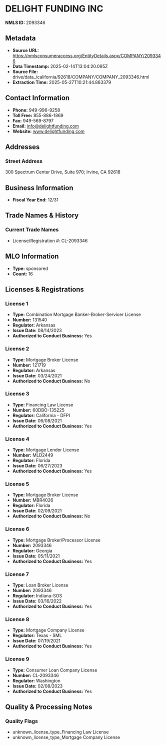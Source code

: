 # DELIGHT FUNDING INC

**NMLS ID:** 2093346

## Metadata
- **Source URL:** https://nmlsconsumeraccess.org/EntityDetails.aspx/COMPANY/2093346
- **Data Timestamp:** 2025-02-14T13:04:20.095Z
- **Source File:** drive/data_/california/92618/COMPANY/COMPANY_2093346.html
- **Extraction Time:** 2025-05-27T10:21:44.863379

## Contact Information
- **Phone:** 949-996-9258
- **Toll Free:** 855-886-1869
- **Fax:** 949-569-8797
- **Email:** info@delightfunding.com
- **Website:** www.delightfunding.com

## Addresses
### Street Address
300 Spectrum Center Drive, Suite 970; Irvine, CA 92618

## Business Information
- **Fiscal Year End:** 12/31

## Trade Names & History
### Current Trade Names
- License/Registration #: CL-2093346

## MLO Information
- **Type:** sponsored
- **Count:** 16

## Licenses & Registrations

### License 1
- **Type:** Combination Mortgage Banker-Broker-Servicer License
- **Number:** 131540
- **Regulator:** Arkansas
- **Issue Date:** 08/14/2023
- **Authorized to Conduct Business:** Yes

### License 2
- **Type:** Mortgage Broker License
- **Number:** 121719
- **Regulator:** Arkansas
- **Issue Date:** 03/24/2021
- **Authorized to Conduct Business:** No

### License 3
- **Type:** Financing Law License
- **Number:** 60DBO-135225
- **Regulator:** California - DFPI
- **Issue Date:** 06/08/2021
- **Authorized to Conduct Business:** Yes

### License 4
- **Type:** Mortgage Lender License
- **Number:** MLD2449
- **Regulator:** Florida
- **Issue Date:** 06/27/2023
- **Authorized to Conduct Business:** Yes

### License 5
- **Type:** Mortgage Broker License
- **Number:** MBR4026
- **Regulator:** Florida
- **Issue Date:** 02/09/2021
- **Authorized to Conduct Business:** No

### License 6
- **Type:** Mortgage Broker/Processor License
- **Number:** 2093346
- **Regulator:** Georgia
- **Issue Date:** 05/11/2021
- **Authorized to Conduct Business:** Yes

### License 7
- **Type:** Loan Broker License
- **Number:** 2093346
- **Regulator:** Indiana-SOS
- **Issue Date:** 03/16/2022
- **Authorized to Conduct Business:** Yes

### License 8
- **Type:** Mortgage Company License
- **Regulator:** Texas - SML
- **Issue Date:** 07/19/2021
- **Authorized to Conduct Business:** Yes

### License 9
- **Type:** Consumer Loan Company License
- **Number:** CL-2093346
- **Regulator:** Washington
- **Issue Date:** 02/08/2023
- **Authorized to Conduct Business:** Yes

## Quality & Processing Notes
### Quality Flags
- unknown_license_type_Financing Law License
- unknown_license_type_Mortgage Company License
